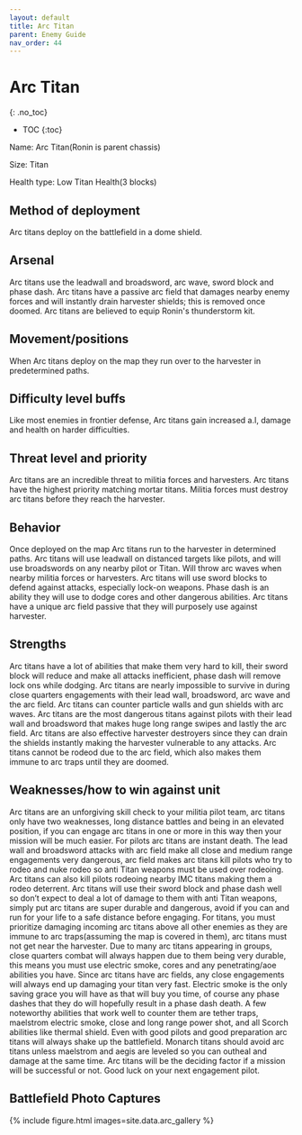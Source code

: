 ```yaml
---
layout: default
title: Arc Titan
parent: Enemy Guide
nav_order: 44
---
```


# Arc Titan
{: .no_toc}

- TOC
{:toc}

Name: Arc Titan(Ronin is parent chassis)

Size: Titan

Health type: Low Titan Health(3 blocks)

## Method of deployment

Arc titans deploy on the battlefield in a dome shield.

## Arsenal

Arc titans use the leadwall and broadsword, arc wave, sword block and phase dash. Arc titans have a passive arc field that damages nearby enemy forces and will instantly drain harvester shields; this is removed once doomed. Arc titans are believed to equip Ronin's thunderstorm kit. 

## Movement/positions

When Arc titans deploy on the map they run over to the harvester in predetermined paths. 

## Difficulty level buffs

Like most enemies in frontier defense, Arc titans gain increased a.I, damage and health on harder difficulties.

## Threat level and priority 

Arc titans are an incredible threat to militia forces and harvesters. Arc titans have the highest priority matching mortar titans. Militia forces must destroy arc titans before they reach the harvester. 

## Behavior

Once deployed on the map Arc titans run to the harvester in determined paths. Arc titans will use leadwall on distanced targets like pilots, and will use broadswords on any nearby pilot or Titan. Will throw arc waves when nearby militia forces or harvesters. Arc titans will use sword blocks to defend against attacks, especially lock-on weapons. Phase dash is an ability they will use to dodge cores and other dangerous abilities. Arc titans have a unique arc field passive that they will purposely use against harvester.

## Strengths

Arc titans have a lot of abilities that make them very hard to kill, their sword block will reduce and make all attacks inefficient, phase dash will remove lock ons while dodging. Arc titans are nearly impossible to survive in during close quarters engagements with their lead wall, broadsword, arc wave and the arc field. Arc titans can counter particle walls and gun shields with arc waves. Arc titans are the most dangerous titans against pilots with their lead wall and broadsword that makes huge long range swipes and lastly the arc field. Arc titans are also effective harvester destroyers since they can drain the shields instantly making the harvester vulnerable to any attacks. Arc titans cannot be rodeod due to the arc field, which also makes them immune to arc traps until they are doomed. 

## Weaknesses/how to win against unit

Arc titans are an unforgiving skill check to your militia pilot team, arc titans only have two weaknesses, long distance battles and being in an elevated position, if you can engage arc titans in one or more in this way then your mission will be much easier. For pilots arc titans are instant death. The lead wall and broadsword attacks with arc field make all close and medium range engagements very dangerous, arc field makes arc titans kill pilots who try to rodeo and nuke rodeo so anti Titan weapons must be used over rodeoing.
Arc titans can also kill pilots rodeoing nearby IMC titans making them a rodeo deterrent. Arc titans will use their sword block and phase dash well so don’t expect to deal a lot of damage to them with anti Titan weapons, simply put arc titans are super durable and dangerous, avoid if you can and run for your life to a safe distance before engaging. For titans, you must prioritize damaging incoming arc titans above all other enemies as they are immune to arc traps(assuming the map is covered in them), arc titans must not get near the harvester. Due to many arc titans appearing in groups, close quarters combat will always happen due to them being very durable, this means you must use electric smoke, cores and any penetrating/aoe abilities you have. Since arc titans have arc fields, any close engagements will always end up damaging your titan very fast. Electric smoke is the only saving grace you will have as that will buy you time, of course any phase dashes that they do will hopefully result in a phase dash death. A few noteworthy abilities that work well to counter them are tether traps, maelstrom electric smoke, close and long range power shot, and all Scorch abilities like thermal shield. Even with good pilots and good preparation arc titans will always shake up the battlefield. Monarch titans should avoid arc titans unless maelstrom and aegis are leveled so you can outheal and damage at the same time. Arc titans will be the deciding factor if a mission will be successful or not. Good luck on your next engagement pilot.

## Battlefield Photo Captures

{% include figure.html images=site.data.arc_gallery %}
